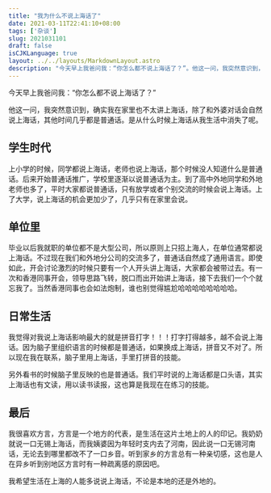```yaml
---
title: "我为什么不说上海话了"
date: 2021-03-11T22:41:10+08:00
tags: ['杂谈']
slug: 2021031101
draft: false
isCJKLanguage: true
layout: ../../layouts/MarkdownLayout.astro
description: "今天早上我爸问我：“你怎么都不说上海话了？”。他这一问，我突然意识到，确实我在家里也不太讲上海话，除了和外婆对话会自然说上海话，其他时间几乎都是普通话。是从什么时候上海话从我生活中消失了呢。"
---
```


今天早上我爸问我：“你怎么都不说上海话了？”

他这一问，我突然意识到，确实我在家里也不太讲上海话，除了和外婆对话会自然说上海话，其他时间几乎都是普通话。是从什么时候上海话从我生活中消失了呢。

## 学生时代

上小学的时候，同学都说上海话，老师也说上海话，那个时候没人知道什么是普通话。后来开始普通话推广，学校里逐渐以说普通话为主。到了高中外地同学和外地老师也多了，平时大家都说普通话，只有放学或者个别交流的时候会说上海话。上了大学，说上海话的机会更加少了，几乎只有在家里会说。

## 单位里

毕业以后我就职的单位都不是大型公司，所以原则上只招上海人，在单位通常都说上海话。不过现在我们和外地分公司的交流多了，普通话自然成了通用语言。即使如此，开会讨论激烈的时候只要有一个人开头讲上海话，大家都会被带过去。有一次和香港同事开会，领导思路飞转，脱口而出开始讲上海话，接下去我们一个个就忘我了。当然香港同事也会如法炮制，谁也别觉得尴尬哈哈哈哈哈哈哈哈。

## 日常生活

我觉得对我说上海话影响最大的就是拼音打字！！！打字打得越多，越不会说上海话。因为脑子里组织语言的时候都是普通话，如果换成上海话，拼音又不对了。所以现在我在联系，脑子里用上海话，手里打拼音的技能。

另外看书的时候脑子里反映的也是普通话。我们平时说的上海话都是口头语，其实上海话也有文读，用以读书读报，这也算是我现在在练习的技能。

## 最后

我很喜欢方言，方言是一个地方的代表，是生活在这片土地上的人的印记。我奶奶就说一口无锡上海话，而我姨婆因为年轻时支内去了河南，因此说一口无锡河南话，无论去到哪里都改不了一口乡音。听到家乡的方言总有一种亲切感，这也是人在异乡听到别地区方言时有一种疏离感的原因吧。

我希望生活在上海的人能多说说上海话，不论是本地的还是外地的。
